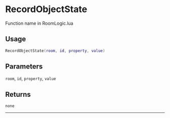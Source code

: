 # RecordObjectState
Function name in RoomLogic.lua
## Usage
```lua
RecordObjectState(room, id, property, value)
```
## Parameters
`room`, `id`, `property`, `value`
## Returns
`none`

---
